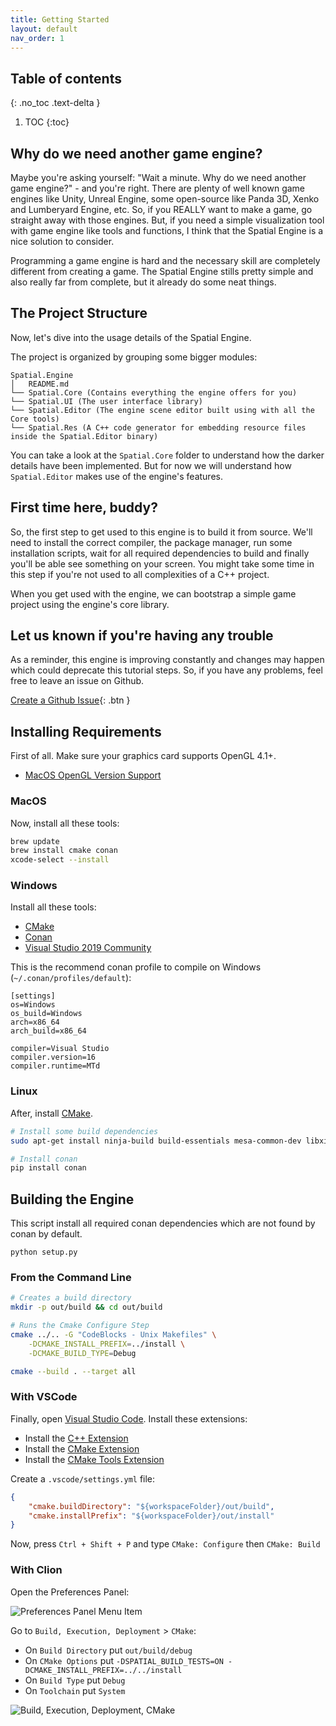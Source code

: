```yaml
---
title: Getting Started
layout: default
nav_order: 1
---
```


## Table of contents
{: .no_toc .text-delta }

1. TOC
{:toc}

## Why do we need another game engine?

Maybe you're asking yourself: "Wait a minute. Why do we need another game engine?" - and you're right. 
There are plenty of well known game engines like Unity, Unreal Engine, some open-source like Panda 3D, Xenko and Lumberyard Engine, etc. 
So, if you REALLY want to make a game, go straight away with those engines. 
But, if you need a simple visualization tool with game engine like tools and functions, I think that the Spatial Engine is a nice solution to consider.

Programming a game engine is hard and the necessary skill are completely different from creating a game. 
The Spatial Engine stills pretty simple and also really far from complete, but it already do some neat things.

## The Project Structure
Now, let's dive into the usage details of the Spatial Engine.

The project is organized by grouping some bigger modules:
```
Spatial.Engine
│   README.md
└── Spatial.Core (Contains everything the engine offers for you)
└── Spatial.UI (The user interface library)
└── Spatial.Editor (The engine scene editor built using with all the Core tools)
└── Spatial.Res (A C++ code generator for embedding resource files inside the Spatial.Editor binary)
```

You can take a look at the `Spatial.Core` folder to understand how the darker details have been implemented. But for now we will understand how `Spatial.Editor` makes use of the engine's features.

## First time here, buddy?

So, the first step to get used to this engine is to build it from source. 
We'll need to install the correct compiler, the package manager, run some installation scripts, wait for all required
dependencies to build and finally you'll be able see something on your screen. 
You might take some time in this step if you're not used to all complexities of a C++ project.

When you get used with the engine, we can bootstrap a simple game project using the engine's core library.

## Let us known if you're having any trouble
As a reminder, this engine is improving constantly and changes may happen which could deprecate this tutorial steps. 
So, if you have any problems, feel free to leave an issue on Github.

[Create a Github Issue](https://github.com/luizgabriel/Spatial.Engine/issues/new){: .btn }

## Installing Requirements

First of all. Make sure your graphics card supports OpenGL 4.1+.
- [MacOS OpenGL Version Support](https://support.apple.com/HT202823)

### MacOS
Now, install all these tools:
```sh
brew update
brew install cmake conan
xcode-select --install
```

### Windows
Install all these tools:
- [CMake](https://cmake.org/download/)
- [Conan](https://conan.io/downloads.html)
- [Visual Studio 2019 Community](https://visualstudio.microsoft.com/pt-br/downloads/)

This is the recommend conan profile to compile on Windows (`~/.conan/profiles/default`):
```
[settings]
os=Windows
os_build=Windows
arch=x86_64
arch_build=x86_64

compiler=Visual Studio
compiler.version=16
compiler.runtime=MTd
```

### Linux
After, install [CMake](https://cmake.org/install/).

```sh
# Install some build dependencies
sudo apt-get install ninja-build build-essentials mesa-common-dev libxi-dev libxxf86vm-dev 

# Install conan
pip install conan 
```

## Building the Engine

This script install all required conan dependencies which are not found by conan by default.
```
python setup.py
```

### From the Command Line
```sh
# Creates a build directory
mkdir -p out/build && cd out/build

# Runs the Cmake Configure Step
cmake ../.. -G "CodeBlocks - Unix Makefiles" \
    -DCMAKE_INSTALL_PREFIX=../install \
    -DCMAKE_BUILD_TYPE=Debug

cmake --build . --target all
```

### With VSCode

Finally, open [Visual Studio Code](https://code.visualstudio.com/).
Install these extensions:
  - Install the [C++ Extension](https://marketplace.visualstudio.com/items?itemName=ms-vscode.cpptools)
  - Install the [CMake Extension](https://marketplace.visualstudio.com/items?itemName=twxs.cmake)
  - Install the [CMake Tools Extension](https://marketplace.visualstudio.com/items?itemName=ms-vscode.cmake-tools)

Create a `.vscode/settings.yml` file:
```json
{
    "cmake.buildDirectory": "${workspaceFolder}/out/build",
    "cmake.installPrefix": "${workspaceFolder}/out/install"
}
```

Now, press `Ctrl + Shift + P` and type `CMake: Configure` then `CMake: Build`

### With Clion

Open the Preferences Panel:

![Preferences Panel Menu Item](/assets/clion-file-menu.png)

Go to `Build, Execution, Deployment` > `CMake`:
- On `Build Directory` put `out/build/debug`
- On `CMake Options` put `-DSPATIAL_BUILD_TESTS=ON -DCMAKE_INSTALL_PREFIX=../../install`
- On `Build Type` put `Debug`
- On `Toolchain` put `System`

![Build, Execution, Deployment, CMake](/assets/clion-config.png)


